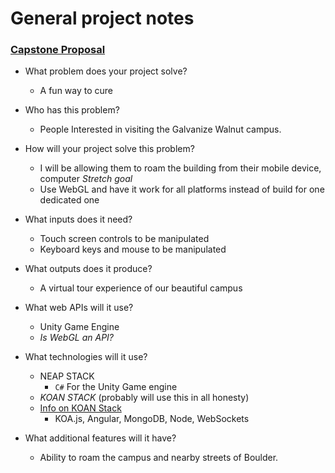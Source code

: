 # General project notes

### [Capstone Proposal](https://docs.google.com/document/d/1nDOWfdbcAEuQCIZUBR-9oaoTIXtcEvfwPz18C2alyHU/edit)

- What problem does your project solve?
	- A fun way to cure 

- Who has this problem?
	- People Interested in visiting the Galvanize Walnut campus.

- How will your project solve this problem?
	- I will be allowing them to roam the building from their mobile device, computer
  _Stretch goal_
  - Use WebGL and have it work for all platforms instead of build for one dedicated one

- What inputs does it need?
	- Touch screen controls to be manipulated
	- Keyboard keys and mouse to be manipulated

- What outputs does it produce?
	- A virtual tour experience of our beautiful campus

- What web APIs will it use?
  - Unity Game Engine
  - _Is WebGL an API?_

- What technologies will it use?
  - NEAP STACK
	- `C#` For the Unity Game engine
  - _KOAN STACK_ (probably will use this in all honesty)
  - [Info on KOAN Stack](https://github.com/soygul/koan)
    - KOA.js, Angular, MongoDB, Node, WebSockets

- What additional features will it have?
	- Ability to roam the campus and nearby streets of Boulder.
